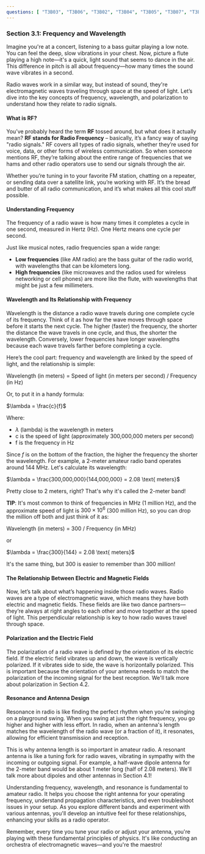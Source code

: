 ```yaml
---
questions: [ "T3B03", "T3B06", "T3B02", "T3B04", "T3B05", "T3B07", "T3B11", "T5C06", "T5C07", "T3B01" ]
---
```


### Section 3.1: Frequency and Wavelength

Imagine you're at a concert, listening to a bass guitar playing a low note. You can feel the deep, slow vibrations in your chest. Now, picture a flute playing a high note—it's a quick, light sound that seems to dance in the air. This difference in pitch is all about frequency—how many times the sound wave vibrates in a second.

Radio waves work in a similar way, but instead of sound, they're electromagnetic waves traveling through space at the speed of light. Let’s dive into the key concepts of frequency, wavelength, and polarization to understand how they relate to radio signals.

#### What is RF?

You’ve probably heard the term **RF** tossed around, but what does it actually mean? **RF stands for Radio Frequency** – basically, it’s a fancy way of saying "radio signals." RF covers all types of radio signals, whether they’re used for voice, data, or other forms of wireless communication. So when someone mentions RF, they’re talking about the entire range of frequencies that we hams and other radio operators use to send our signals through the air.

Whether you’re tuning in to your favorite FM station, chatting on a repeater, or sending data over a satellite link, you’re working with RF. It’s the bread and butter of all radio communication, and it’s what makes all this cool stuff possible.

#### Understanding Frequency

The frequency of a radio wave is how many times it completes a cycle in one second, measured in Hertz (Hz). One Hertz means one cycle per second.

Just like musical notes, radio frequencies span a wide range:

- **Low frequencies** (like AM radio) are the bass guitar of the radio world, with wavelengths that can be kilometers long.
- **High frequencies** (like microwaves and the radios used for wireless networking or cell phones) are more like the flute, with wavelengths that might be just a few millimeters.

#### Wavelength and Its Relationship with Frequency

Wavelength is the distance a radio wave travels during one complete cycle of its frequency. Think of it as how far the wave moves through space before it starts the next cycle. The higher (faster) the frequency, the shorter the distance the wave travels in one cycle, and thus, the shorter the wavelength. Conversely, lower frequencies have longer wavelengths because each wave travels farther before completing a cycle.

Here’s the cool part: frequency and wavelength are linked by the speed of light, and the relationship is simple:

Wavelength (in meters) = Speed of light (in meters per second) / Frequency (in Hz)

Or, to put it in a handy formula:

$\lambda = \frac{c}{f}$

Where:
- $\lambda$ (lambda) is the wavelength in meters
- c is the speed of light (approximately 300,000,000 meters per second)
- f is the frequency in Hz

Since $f$ is on the bottom of the fraction, the higher the frequency the shorter the wavelength. For example, a 2-meter amateur radio band operates around 144 MHz. Let's calculate its wavelength:

$\lambda = \frac{300,000,000}{144,000,000} = 2.08 \text{ meters}$

Pretty close to 2 meters, right? That's why it's called the 2-meter band!

**TIP**: It's most common to think of frequencies in MHz (1 million Hz), and the approximate speed of light is $300\times10^6$ (300 million Hz), so you can drop the million off both and just think of it as:

Wavelength (in meters) = 300 / Frequency (in MHz)

or

$\lambda = \frac{300}{144} = 2.08 \text{ meters}$

It's the same thing, but 300 is easier to remember than 300 million!

#### The Relationship Between Electric and Magnetic Fields

Now, let’s talk about what’s happening inside those radio waves. Radio waves are a type of electromagnetic wave, which means they have both electric and magnetic fields. These fields are like two dance partners—they’re always at right angles to each other and move together at the speed of light. This perpendicular relationship is key to how radio waves travel through space.

#### Polarization and the Electric Field

The polarization of a radio wave is defined by the orientation of its electric field. If the electric field vibrates up and down, the wave is vertically polarized. If it vibrates side to side, the wave is horizontally polarized. This is important because the orientation of your antenna needs to match the polarization of the incoming signal for the best reception. We'll talk more about polarization in Section 4.2.

#### Resonance and Antenna Design

Resonance in radio is like finding the perfect rhythm when you're swinging on a playground swing. When you swing at just the right frequency, you go higher and higher with less effort. In radio, when an antenna's length matches the wavelength of the radio wave (or a fraction of it), it resonates, allowing for efficient transmission and reception.

This is why antenna length is so important in amateur radio. A resonant antenna is like a tuning fork for radio waves, vibrating in sympathy with the incoming or outgoing signal. For example, a half-wave dipole antenna for the 2-meter band would be about 1 meter long (half of 2.08 meters). We'll talk more about dipoles and other antennas in Section 4.1!

Understanding frequency, wavelength, and resonance is fundamental to amateur radio. It helps you choose the right antenna for your operating frequency, understand propagation characteristics, and even troubleshoot issues in your setup. As you explore different bands and experiment with various antennas, you'll develop an intuitive feel for these relationships, enhancing your skills as a radio operator.

Remember, every time you tune your radio or adjust your antenna, you're playing with these fundamental principles of physics. It's like conducting an orchestra of electromagnetic waves—and you're the maestro!
